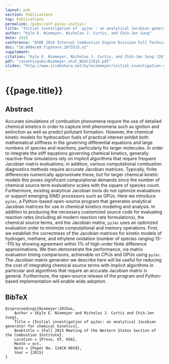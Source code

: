```yaml
---
layout: pub
section: Publications
top: Publications
permalink: /pubs/conf-pyJac-initial/
title: "Initial investigation of `pyJac`: an analytical Jacobian generator for chemical kinetics"
author: "Kyle E. Niemeyer, Nicholas J. Curtis, and Chih-Jen Sung"
date: 2015
conference: "ASME 2014 Internal Combustion Engine Division Fall Technical Conference (ICEF)"
doi: "10.6084/m9.figshare.2075515.v1"
supplement:
citation: "Kyle E. Niemeyer, Nicholas J. Curtis, and Chih-Jen Sung (2015), Initial investigation of `pyJac`: an analytical Jacobian generator for chemical kinetics, Fall 2015 Meeting of the Western States Section of the Combustion Institute, Provo, UT, USA. 5--6 October 2015. Paper 134CK-0019. doi:10.6084/m9.figshare.2075515.v1"
pdf: "/assets/pubs/Niemeyer_etal_WSSCI2015.pdf"
slides: "http://www.slideshare.net/kyleniemeyer/initial-investigation-of-pyjac-an-analytical-jacobian-generator-for-chemical-kinetics"
---
```


{{page.title}}
==============

## Abstract

Accurate simulations of combustion phenomena require the use of detailed chemical kinetics in order to capture limit phenomena such as ignition and extinction as well as predict pollutant formation. However, the chemical kinetic models for hydrocarbon fuels of practical interest exhibit both mathematical stiffness in the governing differential equations and large numbers of species and reactions, particularly for larger molecules. In order to integrate the stiff equations governing chemical kinetics, generally reactive-flow simulations rely on implicit algorithms that require frequent Jacobian matrix evaluations; in addition, various computational combustion diagnostics methods require accurate Jacobian matrices. Typically, finite differences numerically approximate these, but for larger chemical kinetic models this poses significant computational demands since the number of chemical source term evaluations scales with the square of species count. Furthermore, existing analytical Jacobian tools do not optimize evaluations or support emerging SIMD processors such as GPUs. Here we introduce `pyJac`, a Python-based open-source program that generates analytical Jacobian matrices for use in chemical kinetics modeling and analysis. In addition to producing the necessary customized source code for evaluating reaction rates (including all modern reaction rate formulations), the chemical source terms, and the Jacobian matrix, `pyJac` uses an optimized evaluation order to minimize computational and memory operations. First, we establish the correctness of the Jacobian matrices for kinetic models of hydrogen, methane, and ethylene oxidation (number of species ranging 13--111) by showing agreement within 1% of high-order finite difference approximations. We then demonstrate the performance, via matrix evaluation timing comparisons, achievable on CPUs and GPUs using `pyJac`. The Jacobian matrix generator we describe here will be useful for reducing the cost of integrating chemical source terms with implicit algorithms in particular and algorithms that require an accurate Jacobian matrix in general. Furthermore, the open-source release of the program and Python-based implementation will enable wide adoption.

## BibTeX

    @inproceedings{Niemeyer:2015ws,
        Author = {Kyle E. Niemeyer and Nicholas J. Curtis and Chih-Jen Sung},
        Title = {Initial investigation of pyJac: an analytical Jacobian generator for chemical kinetics},
        Booktitle = {Fall 2015 Meeting of the Western States Section of the Combustion Institute},
        Location = {Provo, UT, USA},
        Month = oct,
        Note = {Paper No. 134CK-0019},
        Year = {2015}
    }
